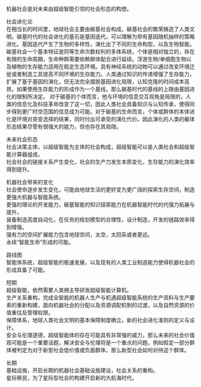 机器社会是对未来由超级智能引领的社会形态的构想。  
 
社会进化论  
在相当长的时间里，地球社会主要由碳基社会构成，碳基社会的繁荣铸造了人类文明。碳基时代的社会进化的基石是基因迭代，可以理解为带有基因随机抽样的策略进化。基因迭代产生了生物的多样性，演化出了不同的生命构型，以及生物智能。  
碳基社会一个基本特征是同等生命次数权利的多体系统，个体是相对独立的，存在有限的生命周期，生命种群需要依赖群体配合进行延续。浮游生物/单细胞生物以及植物的生存能力适用在稳定生态环境。具有神经系统的动物可以通过改变环境迁徙或者制造工具提高不同环境的生存能力。人类通过知识的传递增强了生存能力，扩展了基于基因的演化，但无法完全摆脱基因进化局限，认知克隆的时间成本高昂。如果使用生存能力的形成作为一个基线，那么碳基时代的基线的上限由基因进化的限制所决定。
对于碳基的个体而言，他与环境的信息交互视角是局限的，人类的信息化及科技革命改变了这一切，因此人类社会具备知识与认知传承，使得同步得到更广时空范围的信息成为可能。对于碳基的生命而言，个体或群体的本体进化是环境对突变选择的结果，同时付出可承受的演化代价。因此演化的人类的躯体形态结果尽管有很强大的能力，但也存在其局限。  

未来社会形态  
社会决策主体，以超级智能为主体的社会构成，超级智能可以是人类社会和超级智能计算器组成。  
社会社会的链接关系产生变化，社会的生产力发生本质变化，生存能力的演化效率得到提升。  

机器社会带来的变化  
社会使命逐步发生变化，可能由地球生活的更好变为更广阔的探索生存空间，制造更强大机器与智能系统。  
更强的理论的开发能力，碳基智能的知识探索能力在机器智能时代的代强力拓展与提升。  
装备制造高度自动化，在任务的规划模型的合理性，设计制造，开发的链路效率得到增强。  
强有力的空间扩展能力包含地球空间，太空，太阳系或者更远。   
永续“智能生命”形成的可能。  

路线图   
智能体系统，超级智能的极速发展，以及现有的人类工业制造能力使得机器社会的形成具备了可能。  

短期  
超级智能，依然需要人类拥主导研发超级智能计算机。  
生产关系重构，完成全智能的机器人生产与机遇超级智能系统的生产资料与生产要素的重新构建，面向机器社会的分配以及资源调配机制的过渡，以及自然资源的价值重估及管理权限。  
保障体系，地球人类社会文明的基本保障制度确立。新的社会进化准则的定义与设计。  
安全与伦理道德，超级智能体的存在可能具有非常强的威力，那么未来的社会价值观可能是一个重要话题，解决安全与伦理将是一个重点的问题。例如假定一部分群体被判定为对于新型社会低价值或负面群体，那么新型社会如何对待这个群体。  
 
长期  
基础设施，开启长期的机器社会基础设施建设，社会关系的重构。  
星际移民，为了星际型社会的构建开启新的大航海时代。  
